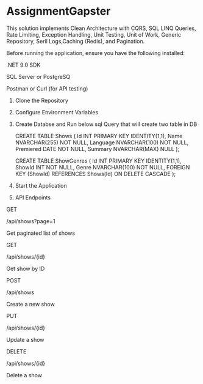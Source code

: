 # AssignmentGapster

This solution implements Clean Architecture with CQRS, SQL LINQ Queries, Rate Limiting, Exception Handling, Unit Testing, Unit of Work, Generic Repository, Seril Logs,Caching (Redis), and Pagination.


Before running the application, ensure you have the following installed:

.NET 9.0 SDK

SQL Server or PostgreSQ

Postman or Curl (for API testing)


1. Clone the Repository
2. Configure Environment Variables
3. Create Databse and Run below sql Query that will create two table in DB
   
   CREATE TABLE Shows (
    Id INT PRIMARY KEY IDENTITY(1,1),
    Name NVARCHAR(255) NOT NULL,
    Language NVARCHAR(100) NOT NULL,
    Premiered DATE NOT NULL,
    Summary NVARCHAR(MAX) NULL
   );

   CREATE TABLE ShowGenres (
       Id INT PRIMARY KEY IDENTITY(1,1),
       ShowId INT NOT NULL,
       Genre NVARCHAR(100) NOT NULL,
       FOREIGN KEY (ShowId) REFERENCES Shows(Id) ON DELETE CASCADE
   );

4. Start the Application
5. API Endpoints 

GET

/api/shows?page=1

Get paginated list of shows

GET

/api/shows/{id}

Get show by ID

POST

/api/shows

Create a new show

PUT

/api/shows/{id}

Update a show

DELETE

/api/shows/{id}

Delete a show


